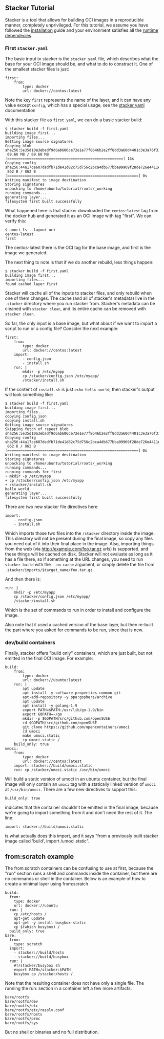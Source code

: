 ## Stacker Tutorial

Stacker is a tool that allows for building OCI images in a reproducible manner,
completely unprivileged. For this tutorial, we assume you have followed the
[installation](install.md) guide and your environment satisfies all the
[runtime dependecies](running.md).

### First `stacker.yaml`

The basic input to stacker is the `stacker.yaml` file, which describes what the
base for your OCI image should be, and what to do to construct it. One of the
smallest stacker files is just:

    first:
        from:
            type: docker
            url: docker://centos:latest

Note the key `first` represents the name of the layer, and it can have any value except
`config`, which has a special usage, see the [stacker yaml](stacker_yaml.md) documentation

With this stacker file as `first.yaml`, we can do a basic stacker build:

    $ stacker build -f first.yaml
    building image first...
    importing files...
    Getting image source signatures
    Copying blob sha256:5e35d10a3ebadf9d6ab606ce72e1e77f8646b2e2ff8dd3a60d4401c3e3a76f31
     69.60 MB / 69.60 MB [=====================================================] 16s
    Copying config sha256:44a17ce607dadfb71de41d82c75d756c2bca4db677bba99969f28de726e4411e
     862 B / 862 B [============================================================] 0s
    Writing manifest to image destination
    Storing signatures
    unpacking to /home/ubuntu/tutorial/roots/_working
    running commands...
    generating layer...
    filesystem first built successfully

What happened here is that stacker downloaded the `centos:latest` tag from the
docker hub and generated it as an OCI image with tag "first". We can verify
this:

    $ umoci ls --layout oci
    centos-latest
    first

The centos-latest there is the OCI tag for the base image, and first is the
image we generated.

The next thing to note is that if we do another rebuild, less things happen:

    $ stacker build -f first.yaml
    building image first...
	importing files...
	found cached layer first

Stacker will cache all of the inputs to stacker files, and only rebuild when
one of them changes. The cache (and all of stacker's metadata) live in the `.stacker` directory where you run stacker from. Stacker's metadata can be cleaned with `stacker clean`, and its entire cache can be removed with `stacker clean`.

So far, the only input is a base image, but what about if we want to import a
script to run or a config file? Consider the next example:

    first:
        from:
            type: docker
            url: docker://centos:latest
        import:
            - config.json
            - install.sh
        run: |
            mkdir -p /etc/myapp
            cp /stacker/config.json /etc/myapp/
            /stacker/install.sh

If the content of `install.sh` is just `echo hello world`, then stacker's
output will look something like:

    $ stacker build -f first.yaml
	building image first...
	importing files...
	copying config.json
	copying install.sh
	Getting image source signatures
	Skipping fetch of repeat blob sha256:5e35d10a3ebadf9d6ab606ce72e1e77f8646b2e2ff8dd3a60d4401c3e3a76f31
	Copying config sha256:44a17ce607dadfb71de41d82c75d756c2bca4db677bba99969f28de726e4411e
	 862 B / 862 B [============================================================] 0s
	Writing manifest to image destination
	Storing signatures
	unpacking to /home/ubuntu/tutorial/roots/_working
	running commands...
	running commands for first
	+ mkdir -p /etc/myapp
	+ cp /stacker/config.json /etc/myapp
	+ /stacker/install.sh
	hello world
	generating layer...
	filesystem first built successfully

There are two new stacker file directives here:

    import:
        - config.json
        - install.sh

Which imports those two files into the `/stacker` directory inside the image.
This directory will not be present during the final image, so copy any files
you need out of it into their final place in the image. Also, importing things
from the web (via http://example.com/foo.tar.gz urls) is supported, and these
things will be cached on disk. Stacker will not evaluate as long as it has a
file there, so if something at the URL changes, you need to run `stacker build`
with the `--no-cache` argument, or simply delete the file from
`.stacker/imports/$target_name/foo.tar.gz`.

And then there is:

    run: |
        mkdir -p /etc/myapp
        cp /stacker/config.json /etc/myapp/
        /stacker/install.sh

Which is the set of commands to run in order to install and configure the
image.

Also note that it used a cached version of the base layer, but then re-built
the part where you asked for commands to be run, since that is new.

### dev/build containers

Finally, stacker offers "build only" containers, which are just built, but not
emitted in the final OCI image. For example:

    build:
        from:
            type: docker
            url: docker://ubuntu:latest
        run: |
            apt update
            apt install -y software-properties-common git
            apt-add-repository -y ppa:gophers/archive
            apt update
            apt install -y golang-1.9
            export PATH=$PATH:/usr/lib/go-1.9/bin
            export GOPATH=~/go
            mkdir -p $GOPATH/src/github.com/openSUSE
            cd $GOPATH/src/github.com/openSUSE
            git clone https://github.com/opencontainers/umoci
            cd umoci
            make umoci.static
            cp umoci.static /
        build_only: true
    umoci:
        from:
            type: docker
            url: docker://centos:latest
        import: stacker://build/umoci.static
        run: cp /stacker/umoci.static /usr/bin/umoci

Will build a static version of umoci in an ubuntu container, but the final
image will only contain an `umoci` tag with a statically linked version of
`umoci` at `/usr/bin/umoci`. There are a few new directives to support this:

    build_only: true

indicates that the container shouldn't be emitted in the final image, because
we're going to import something from it and don't need the rest of it. The
line:

    import: stacker://build/umoci.static

is what actually does this import, and it says "from a previously built stacker
image called 'build', import /umoci.static".

## from:scratch example

The from:scratch containers can be confusing to use at first, because
the "run" section runs a shell and commands inside the container,
but there are no commands or shell in the container.  Below is an
example of how to create a minimal layer using from:scratch

```
build:
  from:
    type: docker
    url: docker://ubuntu
  run: |
    cp /etc/hosts /
    apt-get update
    apt-get -y install busybox-static
    cp $(which busybox) /
  build_only: true
bare:
  from:
    type: scratch
  import:
    - stacker://build/hosts
    - stacker://build/busybox
  run: |
    #!/stacker/busybox sh
    export PATH=/stacker:$PATH
    busybox cp /stacker/hosts /
```

Note that the resulting container does not have only a single file.
The running the run: section in a container left a few more artifacts:

```
bare/rootfs
bare/rootfs/dev
bare/rootfs/etc
bare/rootfs/etc/resolv.conf
bare/rootfs/hosts
bare/rootfs/proc
bare/rootfs/sys
```

But no shell or binaries and no full distribution.
